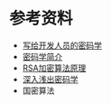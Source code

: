 # 参考资料

- [写给开发人员的密码学](https://thiscute.world/posts/practical-cryptography-basics-1/)
- [密码学简介](https://ctf-wiki.org/crypto/introduction/)
- [RSA加密算法原理](https://www.ruanyifeng.com/blog/2013/07/rsa_algorithm_part_two.html)
- [深入浅出密码学](https://paper.bobylive.com/Science/%E3%80%8A%E6%B7%B1%E5%85%A5%E6%B5%85%E5%87%BA%E5%AF%86%E7%A0%81%E5%AD%A6%E2%80%94%E2%80%94%E5%B8%B8%E7%94%A8%E5%8A%A0%E5%AF%86%E6%8A%80%E6%9C%AF%E5%8E%9F%E7%90%86%E4%B8%8E%E5%BA%94%E7%94%A8%E3%80%8B.pdf)
- 国密算法
